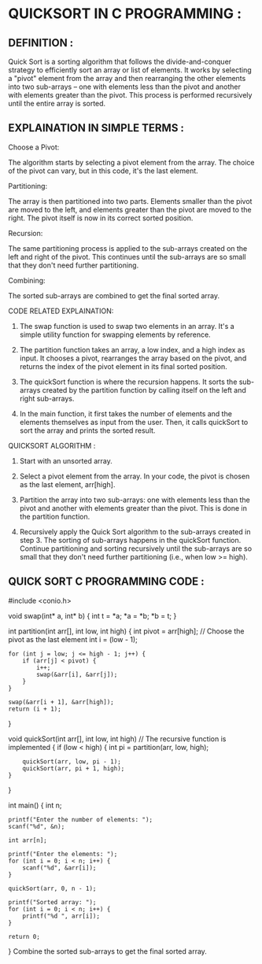 # QUICKSORT IN  C PROGRAMMING :

## DEFINITION :

Quick Sort is a sorting algorithm that follows the divide-and-conquer strategy to efficiently sort an array or list of elements. It works by selecting a "pivot" element from the array and then rearranging the other elements into two sub-arrays – one with elements less than the pivot and another with elements greater than the pivot. This process is performed recursively until the entire array is sorted.

## EXPLAINATION IN SIMPLE TERMS :

Choose a Pivot: 

The algorithm starts by selecting a pivot element from the array. The choice of the pivot can vary, but in this code, it's the last element.

Partitioning: 

The array is then partitioned into two parts. Elements smaller than the pivot are moved to the left, and elements greater than the pivot are moved to the right. The pivot itself is now in its correct sorted position.

Recursion:

The same partitioning process is applied to the sub-arrays created on the left and right of the pivot. This continues until the sub-arrays are so small that they don't need further partitioning.

Combining: 

The sorted sub-arrays are combined to get the final sorted array.

CODE RELATED EXPLAINATION:

1. The swap function is used to swap two elements in an array. It's a simple utility function for swapping elements by reference.

2. The partition function takes an array, a low index, and a high index as input. It chooses a pivot, rearranges the array based on the pivot, and returns the index of the pivot element in its final sorted position.

3. The quickSort function is where the recursion happens. It sorts the sub-arrays created by the partition function by calling itself on the left and right sub-arrays.

4. In the main function, it first takes the number of elements and the elements themselves as input from the user. Then, it calls quickSort to sort the array and prints the sorted result.

QUICKSORT ALGORITHM :

1. Start with an unsorted array.

2. Select a pivot element from the array. In your code, the pivot is chosen as the last element, arr[high].

3. Partition the array into two sub-arrays: one with elements less than the pivot and another with elements greater than the pivot. This is done in the partition function.

4. Recursively apply the Quick Sort algorithm to the sub-arrays created in step 3. The sorting of sub-arrays happens in the quickSort function.
Continue partitioning and sorting recursively until the sub-arrays are so small that they don't need further partitioning (i.e., when low >= high).


## QUICK SORT C PROGRAMMING CODE :

#include <conio.h>

void swap(int* a, int* b) {
    int t = *a;
    *a = *b;
    *b = t;
}

int partition(int arr[], int low, int high) {
    int pivot = arr[high];  // Choose the pivot as the last element
    int i = (low - 1);

    for (int j = low; j <= high - 1; j++) {
        if (arr[j] < pivot) {
            i++;
            swap(&arr[i], &arr[j]);
        }
    }

    swap(&arr[i + 1], &arr[high]);
    return (i + 1);
}

void quickSort(int arr[], int low, int high) // The recursive function is implemented
 {
    if (low < high) {
        int pi = partition(arr, low, high);

        quickSort(arr, low, pi - 1);
        quickSort(arr, pi + 1, high);
    }
}

int main() {
    int n;

    printf("Enter the number of elements: ");
    scanf("%d", &n);

    int arr[n];

    printf("Enter the elements: ");
    for (int i = 0; i < n; i++) {
        scanf("%d", &arr[i]);
    }

    quickSort(arr, 0, n - 1);

    printf("Sorted array: ");
    for (int i = 0; i < n; i++) {
        printf("%d ", arr[i]);
    }

    return 0;
}
Combine the sorted sub-arrays to get the final sorted array.
